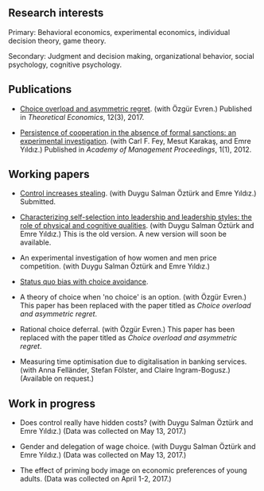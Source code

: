 ## Research interests

Primary: Behavioral economics, experimental economics, individual decision theory, game theory.

Secondary: Judgment and decision making, organizational behavior, social psychology, cognitive psychology.

## Publications

- [Choice overload and asymmetric regret](https://econtheory.org/ojs/index.php/te/article/viewFile/20171029/18835/554). (with Özgür Evren.) Published in _Theoretical Economics_, 12(3), 2017.

- [Persistence of cooperation in the absence of formal sanctions: an experimental investigation](https://goo.gl/ZqqCdp). (with Carl F. Fey, Mesut Karakaş, and Emre Yıldız.) Published in _Academy of Management Proceedings_, 1(1), 2012.

## Working papers

- [Control increases stealing](https://goo.gl/Ng1RvZ). (with Duygu Salman Öztürk and Emre Yıldız.) Submitted.

- [Characterizing self-selection into leadership and leadership styles: the role of physical and cognitive qualities](https://goo.gl/yZTXQ5). (with Duygu Salman Öztürk and Emre Yıldız.) This is the old version. A new version will soon be available.

- An experimental investigation of how women and men price competition. (with Duygu Salman Öztürk and Emre Yıldız.)  

- [Status quo bias with choice avoidance](https://goo.gl/AfWKVD).

- A theory of choice when 'no choice' is an option. (with Özgür Evren.) This paper has been replaced with the paper titled as _Choice overload and asymmetric regret_.

- Rational choice deferral. (with Özgür Evren.) This paper has been replaced with the paper titled as _Choice overload and asymmetric regret_.

- Measuring time optimisation due to digitalisation in banking services. (with Anna Felländer, Stefan Fölster, and Claire Ingram-Bogusz.) (Available on request.)

## Work in progress

- Does control really have hidden costs? (with Duygu Salman Öztürk and Emre Yıldız.) (Data was collected on May 13, 2017.)

- Gender and delegation of wage choice. (with Duygu Salman Öztürk and Emre Yıldız.) (Data was collected on May 13, 2017.)

- The effect of priming body image on economic preferences of young adults. (Data was collected on April 1-2, 2017.)
